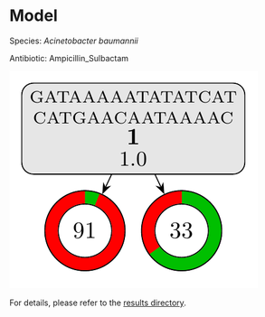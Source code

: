 
# Model

Species: *Acinetobacter baumannii*

Antibiotic: Ampicillin_Sulbactam

<a href="./model.pdf"><img src="./model.png" /></a>

For details, please refer to the [results directory](../../../../../results/cart_b/acinetobacter%20baumannii/ampicillin_sulbactam/repeat_7/).

